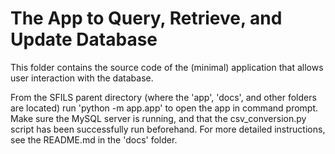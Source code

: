 # The App to Query, Retrieve, and Update Database

This folder contains the source code of the (minimal) application that allows user interaction with the database.

From the SFILS parent directory (where the 'app', 'docs', and other folders are located) run 'python -m app.app' to open the app in command prompt. Make sure the MySQL server is running, and that the csv_conversion.py script has been successfully run beforehand. For more detailed instructions, see the README.md in the 'docs' folder.